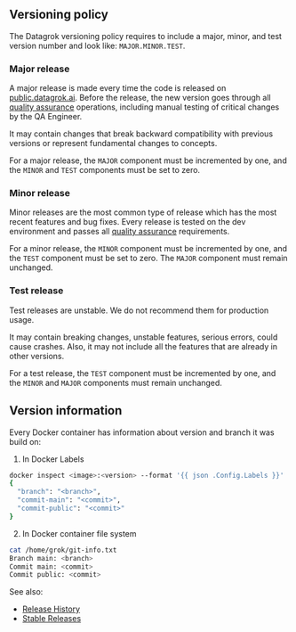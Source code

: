 <!-- TITLE: Versioning policy -->
<!-- SUBTITLE: -->

## Versioning policy

The Datagrok versioning policy requires to include a major, minor, and test version number and look
like: `MAJOR.MINOR.TEST`.

### Major release

A major release is made every time the code is released on [public.datagrok.ai](https://public.datagrok.ai). Before the
release, the new version goes through all [quality assurance](quality-assurance.md) operations, including manual testing
of critical changes by the QA Engineer.

It may contain changes that break backward compatibility with previous versions or represent fundamental changes to
concepts.

For a major release, the `MAJOR` component must be incremented by one, and the `MINOR` and `TEST` components must be set
to zero.

### Minor release

Minor releases are the most common type of release which has the most recent features and bug fixes. Every release is
tested on the dev environment and passes all [quality assurance](quality-assurance.md) requirements.

For a minor release, the `MINOR` component must be incremented by one, and the `TEST` component must be set to zero.
The `MAJOR` component must remain unchanged.

### Test release

Test releases are unstable. We do not recommend them for production usage.

It may contain breaking changes, unstable features, serious errors, could cause crashes. Also, it may not include all
the features that are already in other versions.

For a test release, the `TEST` component must be incremented by one, and the `MINOR` and `MAJOR` components must remain
unchanged.

## Version information

Every Docker container has information about version and branch it was build on:

1. In Docker Labels

```bash
docker inspect <image>:<version> --format '{{ json .Config.Labels }}'
{
  "branch": "<branch>",
  "commit-main": "<commit>",
  "commit-public": "<commit>"
}
```

2. In Docker container file system

```bash
cat /home/grok/git-info.txt
Branch main: <branch>
Commit main: <commit>
Commit public: <commit>
```

See also:

* [Release History](release-history.md)
* [Stable Releases](release-stable.md)
